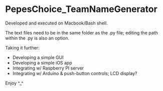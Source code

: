 # PepesChoice_TeamNameGenerator

Developed and executed on Macbook/Bash shell. 

The text files need to be in the same folder as the .py file; 
editing the path within the .py is also an option.

Taking it further: 
- Developing a simple GUI
- Developing a simple iOS app
- Integrating w/ Raspberry PI server
- Integrating w/ Arduino & push-button controls; LCD display?

Enjoy ^_^
